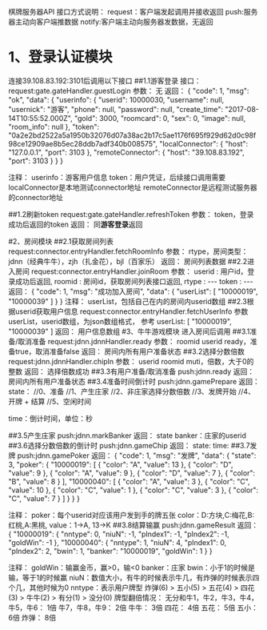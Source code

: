 棋牌服务器API
接口方式说明：
request：客户端发起调用并接收返回
push:服务器主动向客户端推数据
notify:客户端主动向服务器发数据，无返回
# 1、登录认证模块
连接39.108.83.192:3101后调用以下接口
##1.1游客登录
接口：
request:gate.gateHandler.guestLogin
参数：
无
返回：
{
  "code": 1,
  "msg": "ok",
  "data": {
    "userinfo": {
      "userid": 10000030,
      "username": null,
      "usernick": "游客",
      "phone": null,
      "password": null,
      "create_time": "2017-08-14T10:55:52.000Z",
      "gold": 3000,
      "roomcard": 0,
      "sex": 0,
      "image": null,
      "room_info": null
    },
    "token": "0a2e2bd2522a5a1950b32076d07a38ac2b17c5ae1176f695f929d62d0c98f98ce12909ae8b5ec28ddb7adf340b008575",
    "localConnector": {
      "host": "127.0.0.1",
      "port": 3103
    },
    "remoteConnector": {
      "host": "39.108.83.192",
      "port": 3103
    }
  }
}

注释：
userinfo：游客用户信息
token：用户凭证，后续接口调用需要
localConnector是本地测试connector地址
remoteConnector是远程测试服务器的connector地址


##1.2刷新token
request:gate.gateHandler.refreshToken
参数：
token，登录成功后返回的token
返回：
同**游客登录**返回

#2、房间模块
##2.1获取房间列表
request:connector.entryHandler.fetchRoomInfo
参数：
rtype，房间类型：jdnn（经典牛牛），zjh（扎金花），bjl（百家乐）
返回：
房间列表数据
##2.2进入房间
request:connector.entryHandler.joinRoom
参数：
userid : 用户id，登录成功后返回,
roomid : 房间id，获取房间列表接口返回,
rtype : ---
token : ---
返回：
{
  "code": 1,
  "msg": "成功加入房间",
  "data": {
    "userList": [
      "10000019",
      "10000039"
    ]
  }
}
注释：
userList，包括自己在内的房间内userid数组
##2.3根据userid获取用户信息
request:connector.entryHandler.fetchUserInfo
参数
userList，userid数组，为json数组格式，
参考
userList: [
      "10000019",
      "10000039"
    ]
返回：
用户信息数组
#3、牛牛游戏模块
进入房间后调用
##3.1准备/取消准备
request:jdnn.jdnnHandler.ready
参数：
roomid
userid
ready，准备true，取消准备false
返回：
房间内所有用户准备状态
##3.2选择分数倍数
request:jdnn.jdnnHandler.chipIn
参数：
userid
roomid
muti，倍数，大于0的整数
返回：
选择倍数成功
##3.3有用户准备/取消准备
push:jdnn.ready
返回：
房间内所有用户准备状态
##3.4准备时间倒计时
push:jdnn.gamePrepare
返回：
state：
//0、准备
//1、产生庄家
//2、非庄家选择分数倍数
//3、发牌开始
//4、开牌 + 结算
//5、空闲时间

time：倒计时间，单位：秒

##3.5产生庄家
push:jdnn.markBanker
返回：
state
banker：庄家的userid
##3.6选择分数倍数的倒计时
push:jdnn.gameChip
返回：
state:
time:
##3.7发牌
push:jdnn.gamePoker
返回：
{
  "code": 1,
  "msg": "发牌",
  "data": {
    "state": 3,
    "poker": {
      "10000019": [
        {
          "color": "A",
          "value": 13
        },
        {
          "color": "D",
          "value": 9
        },
        {
          "color": "A",
          "value": 9
        },
        {
          "color": "D",
          "value": 7
        },
        {
          "color": "B",
          "value": 8
        }
      ],
      "10000040": [
        {
          "color": "A",
          "value": 3
        },
        {
          "color": "C",
          "value": 10
        },
        {
          "color": "C",
          "value": 1
        },
        {
          "color": "C",
          "value": 3
        },
        {
          "color": "C",
          "value": 7
        }
      ]
    }
  }
}

注释：
poker：每个userid对应该用户发到手的牌五张
color：D:方块,C:梅花,B:红桃,A:黑桃,
value：1->A,  13->K
##3.8结算输赢
push:jdnn.gameResult
返回：
{
  "10000019": {
    "nntype": 0,
    "niuN": -1,
    "pIndex1": -1,
    "pIndex2": -1,
    "goldWin": -1
  },
  "10000040": {
    "nntype": 1,
    "niuN": 4,
    "pIndex1": 0,
    "pIndex2": 2,
    "bwin": 1,
    "banker": "10000019",
    "goldWin": 1
  }
}

注释：
goldWin：输赢金币，赢>0，输<0
banker：庄家
bwin：小于1的时候是输，等于1的时候赢
niuN：数值大小，有牛的时候表示牛几，有炸弹的时候表示四个几，其他时候为0
nntype：表示用户牌型
炸弹(6) > 五小(5) > 五花(4) > 四花(3) > 牛牛(2) > 有分(1) > 没分(0)
牌型翻倍情况：
无分和牛1，牛2，牛3，牛4，牛5，牛6： 1倍
牛7，牛8，牛9： 2倍
牛牛： 3倍
四花： 4倍
五花： 5倍
五小： 6倍
炸弹： 8倍


